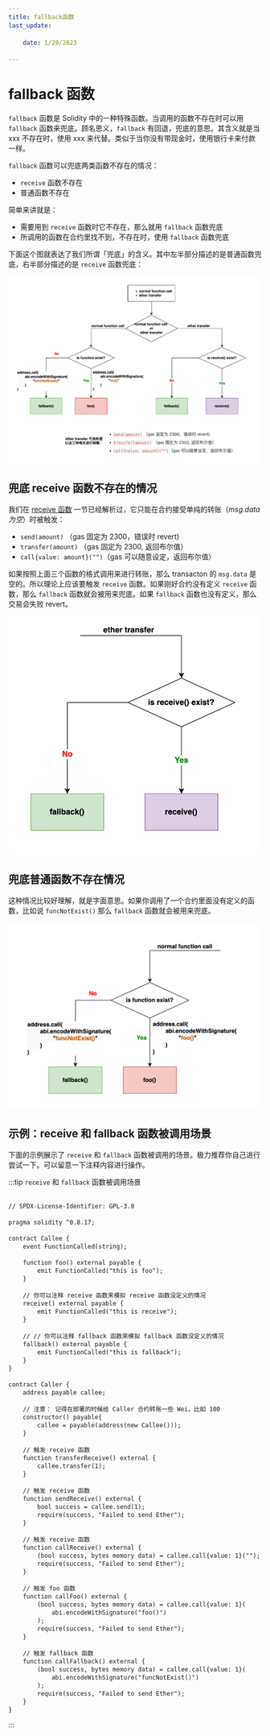 ```yaml
---
title: fallback函数
last_update:

    date: 1/29/2023

---
```


# fallback 函数

`fallback` 函数是 Solidity 中的一种特殊函数。当调用的函数不存在时可以用 `fallback` 函数来兜底。顾名思义，`fallback` 有回退，兜底的意思。其含义就是当 xxx 不存在时，使用 xxx 来代替。类似于当你没有带现金时，使用银行卡来付款一样。

`fallback` 函数可以兜底两类函数不存在的情况：

- `receive` 函数不存在
- 普通函数不存在

简单来讲就是：

- 需要用到 `receive` 函数时它不存在，那么就用 `fallback` 函数兜底
- 所调用的函数在合约里找不到，不存在时，使用 `fallback` 函数兜底

下面这个图就表达了我们所谓「兜底」的含义。其中左半部分描述的是普通函数兜底，右半部分描述的是 `receive` 函数兜底：

![picture 3](assets/function-fallback/1674919509764.png)  

## 兜底 receive 函数不存在的情况

我们在 [receive 函数](function-receive) 一节已经解析过，它只能在合约接受单纯的转账（*msg.data为空*）时被触发：

- `send(amount)` （gas 固定为 2300，错误时 revert)
- `transfer(amount)` （gas 固定为 2300, 返回布尔值） 
- `call{value: amount}("")`（gas 可以随意设定，返回布尔值）

如果按照上面三个函数的格式调用来进行转账，那么 transacton 的 `msg.data` 是空的。所以理论上应该要触发 `receive` 函数。如果刚好合约没有定义 `receive` 函数，那么 `fallback` 函数就会被用来兜底。如果 `fallback` 函数也没有定义，那么交易会失败 revert。

![picture 4](assets/function-fallback/1674919568395.png)  

## 兜底普通函数不存在情况

这种情况比较好理解，就是字面意思。如果你调用了一个合约里面没有定义的函数，比如说 `funcNotExist()` 那么 `fallback` 函数就会被用来兜底。

![picture 5](assets/function-fallback/1674919609462.png)  

## 示例：receive 和 fallback 函数被调用场景

下面的示例展示了 `receive` 和 `fallback` 函数被调用的场景。极力推荐你自己进行尝试一下。可以留意一下注释内容进行操作。

:::tip `receive` 和 `fallback` 函数被调用场景

```solidity

// SPDX-License-Identifier: GPL-3.0

pragma solidity ^0.8.17;

contract Callee {
    event FunctionCalled(string);

    function foo() external payable {
        emit FunctionCalled("this is foo");
    }

    // 你可以注释 receive 函数来模拟 receive 函数没定义的情况
    receive() external payable {
        emit FunctionCalled("this is receive");
    }

    // // 你可以注释 fallback 函数来模拟 fallback 函数没定义的情况
    fallback() external payable {
        emit FunctionCalled("this is fallback");
    }
}

contract Caller {
    address payable callee;

    // 注意： 记得在部署的时候给 Caller 合约转账一些 Wei，比如 100
    constructor() payable{
        callee = payable(address(new Callee()));
    }

    // 触发 receive 函数
    function transferReceive() external {
        callee.transfer(1);
    }

    // 触发 receive 函数
    function sendReceive() external {
        bool success = callee.send(1);
        require(success, "Failed to send Ether");
    }

    // 触发 receive 函数
    function callReceive() external {
        (bool success, bytes memory data) = callee.call{value: 1}("");
        require(success, "Failed to send Ether");
    }

    // 触发 foo 函数
    function callFoo() external {
        (bool success, bytes memory data) = callee.call{value: 1}(
            abi.encodeWithSignature("foo()")
        );
        require(success, "Failed to send Ether");
    }

    // 触发 fallback 函数
    function callFallback() external {
        (bool success, bytes memory data) = callee.call{value: 1}(
            abi.encodeWithSignature("funcNotExist()")
        );
        require(success, "Failed to send Ether");
    }
}

```

:::